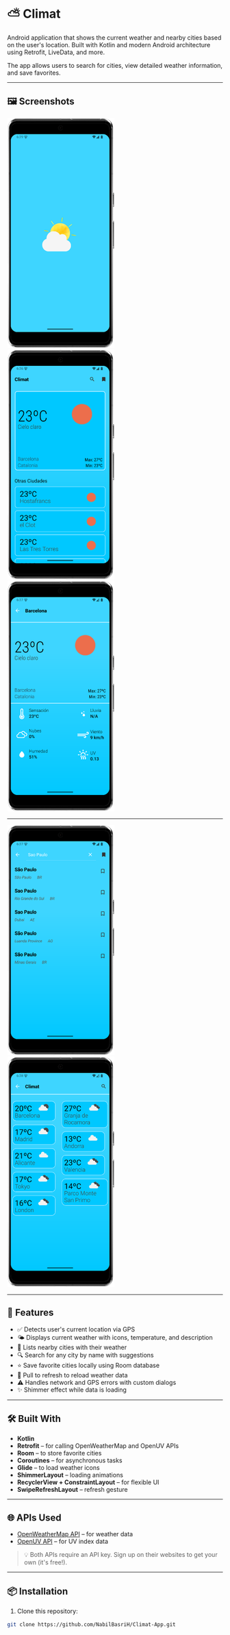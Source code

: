 # ⛅ Climat

Android application that shows the current weather and nearby cities based on the user's location. Built with Kotlin and modern Android architecture using Retrofit, LiveData, and more.

The app allows users to search for cities, view detailed weather information, and save favorites.

---

## 🖼️ Screenshots

<img src="screenshots/climat_screenshot00-portrait.png" width="250" /> &nbsp;&nbsp;&nbsp; <img src="screenshots/climat_screenshot01-portrait.png" width="250" /> &nbsp;&nbsp;&nbsp; <img src="screenshots/climat_screenshot03-portrait.png" width="250" />

---
<img src="screenshots/climat_screenshot02-portrait.png" width="250" /> &nbsp;&nbsp;&nbsp; <img src="screenshots/climat_screenshot04-portrait.png" width="250" />

---

## 🚀 Features

- ✅ Detects user's current location via GPS
- 🌤️ Displays current weather with icons, temperature, and description
- 📍 Lists nearby cities with their weather
- 🔍 Search for any city by name with suggestions
- ⭐ Save favorite cities locally using Room database
- 🔄 Pull to refresh to reload weather data
- ⚠️ Handles network and GPS errors with custom dialogs
- ✨ Shimmer effect while data is loading

---

## 🛠️ Built With

- **Kotlin**
- **Retrofit** – for calling OpenWeatherMap and OpenUV APIs
- **Room** – to store favorite cities
- **Coroutines** – for asynchronous tasks
- **Glide** – to load weather icons
- **ShimmerLayout** – loading animations
- **RecyclerView + ConstraintLayout** – for flexible UI
- **SwipeRefreshLayout** – refresh gesture

---

## 🌐 APIs Used

- [OpenWeatherMap API](https://openweathermap.org/api) – for weather data
- [OpenUV API](https://www.openuv.io/) – for UV index data

> 💡 Both APIs require an API key. Sign up on their websites to get your own (it's free!).

---

## 📦 Installation

1. Clone this repository:

```bash
git clone https://github.com/NabilBasriH/Climat-App.git
